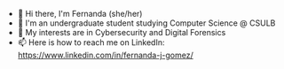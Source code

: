 * 👋 Hi there, I'm Fernanda (she/her) 
* 🌱 I'm an undergraduate student studying Computer Science @ CSULB
* 🍄 My interests are in Cybersecurity and Digital Forensics
* 📫 Here is how to reach me on LinkedIn: https://www.linkedin.com/in/fernanda-j-gomez/
